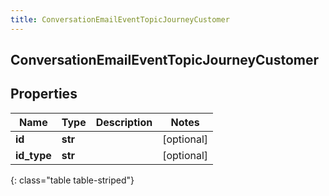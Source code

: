 ```yaml
---
title: ConversationEmailEventTopicJourneyCustomer
---
```

## ConversationEmailEventTopicJourneyCustomer

## Properties

|Name | Type | Description | Notes|
|------------ | ------------- | ------------- | -------------|
| **id** | **str** |  | [optional] |
| **id_type** | **str** |  | [optional] |
{: class="table table-striped"}


